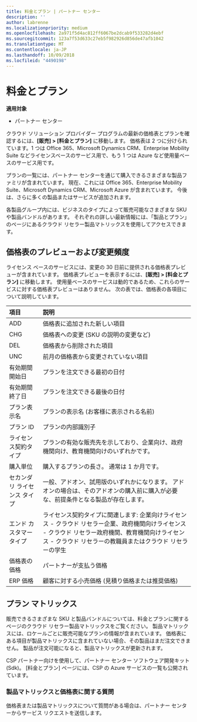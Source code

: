 ```yaml
---
title: 料金とプラン | パートナー センター
description: ''
author: labrenne
ms.localizationpriority: medium
ms.openlocfilehash: 2a971f5d4ac812ff6067be2dcab9f533282d4ebf
ms.sourcegitcommit: 123a7f53d633c27eb5f982926d856de47afb1042
ms.translationtype: MT
ms.contentlocale: ja-JP
ms.lasthandoff: 10/09/2018
ms.locfileid: "4490198"
---
```

# <a name="pricing-and-offers"></a>料金とプラン

**適用対象**

-  パートナー センター

クラウド ソリューション プロバイダー プログラムの最新の価格表とプランを確認するには、**[販売] > [料金とプラン]** に移動します。 価格表は 2 つに分けられています。1 つは Office 365、Microsoft Dynamics CRM、Enterprise Mobility Suite などライセンスベースのサービス用で、もう 1 つは Azure など使用量ベースのサービス用です。 

プランの一覧には、パートナー センターを通じて購入できるさまざまな製品ファミリが含まれています。 現在、これには Office 365、Enterprise Mobility Suite、Microsoft Dynamics CRM、Microsoft Azure が含まれています。 今後は、さらに多くの製品またはサービスが追加されます。

各製品グループ内には、ビジネスのタイプによって販売可能なさまざまな SKU や製品バンドルがあります。 それぞれの詳しい最新情報には、「製品とプラン」のページにあるクラウド リセラー製品マトリックスを使用してアクセスできます。

## <a name="pricelist-preview-and-change-frequency"></a>価格表のプレビューおよび変更頻度 

ライセンス ベースのサービスには、変更の 30 日前に提供される価格表プレビューが含まれています。 価格表プレビューを表示するには、**[販売] > [料金とプラン]** に移動します。 使用量ベースのサービスは動的であるため、これらのサービスに対する価格表プレビューはありません。 次の表では、価格表の各項目について説明しています。

|**項目**        |**説明**      |
|:-----------   |:-----------   |
|ADD   |価格表に追加された新しい項目|
|CHG   |価格表への変更 (SKU の説明の変更など)|
|DEL   |価格表から削除された項目|
|UNC   |前月の価格表から変更されていない項目   |
|有効期間開始日   |プランを注文できる最初の日付    |
|有効期間終了日   |プランを注文できる最後の日付   |
|プラン表示名   |プランの表示名 (お客様に表示される名前)   |
|プラン ID   |プランの内部識別子   |
|ライセンス契約タイプ   |プランの有効な販売先を示しており、企業向け、政府機関向け、教育機関向けのいずれかです。|
|購入単位   |購入するプランの長さ。 通常は 1 か月です。   |
|セカンダリ ライセンス タイプ   |一般、アドオン、試用版のいずれかになります。 アドオンの場合は、そのアドオンの購入前に購入が必要な、前提条件となる製品が存在します。|
|エンド カスタマー タイプ   |ライセンス契約タイプに関連します: 企業向けライセンス - クラウド リセラー企業、政府機関向けライセンス - クラウド リセラー政府機関、教育機関向けライセンス - クラウド リセラーの教職員またはクラウド リセラーの学生   |
|価格表の価格   |パートナーが支払う価格   |
|ERP 価格   |顧客に対する小売価格 (見積り価格または推奨価格)   |

## <a name="offers-matrix"></a>プラン マトリックス

販売できるさまざまな SKU と製品バンドルについては、料金とプランに関するページのクラウド リセラー製品マトリックスをご覧ください。 製品マトリックスには、ロケールごとに販売可能なプランの情報が含まれています。 価格表にある項目が製品マトリックスに含まれていない場合、その製品はまだ注文できません。 製品が注文可能になると、製品マトリックスが更新されます。

CSP パートナー向けを使用して、パートナー センター ソフトウェア開発キット (Sdk)。 [料金とプラン] ページには、CSP の Azure サービスの一覧も公開されています。

### <a name="offers-matrix-and-pricelist-questions"></a>製品マトリックスと価格表に関する質問

価格表または製品マトリックスについて質問がある場合は、パートナー センターからサービス リクエストを送信します。
